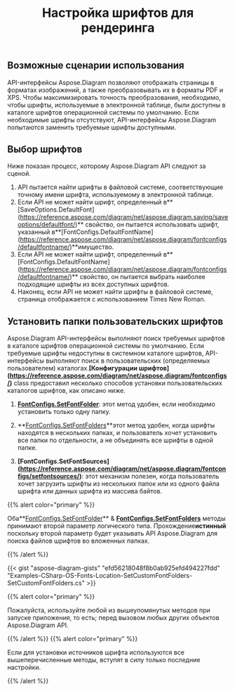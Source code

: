 ﻿---
title: Настройка шрифтов для рендеринга
type: docs
weight: 10
url: /ru/net/configuring-fonts-for-rendering/
---
## **Возможные сценарии использования**

API-интерфейсы Aspose.Diagram позволяют отображать страницы в форматах изображений, а также преобразовывать их в форматы PDF и XPS. Чтобы максимизировать точность преобразования, необходимо, чтобы шрифты, используемые в электронной таблице, были доступны в каталоге шрифтов операционной системы по умолчанию. Если необходимые шрифты отсутствуют, API-интерфейсы Aspose.Diagram попытаются заменить требуемые шрифты доступными.

## **Выбор шрифтов**

Ниже показан процесс, которому Aspose.Diagram API следуют за сценой.

1. API пытается найти шрифты в файловой системе, соответствующие точному имени шрифта, используемому в электронной таблице.
1.  Если API не может найти шрифт, определенный в**[SaveOptions.DefaultFont] (https://reference.aspose.com/diagram/net/aspose.diagram.saving/saveoptions/defaultfont/)** свойство, он пытается использовать шрифт, указанный в**[FontConfigs.DefaultFontName] (https://reference.aspose.com/diagram/net/aspose.diagram/fontconfigs/defaultfontname/)**имущество.
1.  Если API не может найти шрифт, определенный в**[FontConfigs.DefaultFontName] (https://reference.aspose.com/diagram/net/aspose.diagram/fontconfigs/defaultfontname/)** свойство, он пытается выбрать наиболее подходящие шрифты из всех доступных шрифтов.
1. Наконец, если API не может найти шрифты в файловой системе, страница отображается с использованием Times New Roman.

## **Установить папки пользовательских шрифтов**

 Aspose.Diagram API-интерфейсы выполняют поиск требуемых шрифтов в каталоге шрифтов операционной системы по умолчанию. Если требуемые шрифты недоступны в системном каталоге шрифтов, API-интерфейсы выполняют поиск в пользовательских (определяемых пользователем) каталогах.**[Конфигурации шрифтов] (https://reference.aspose.com/diagram/net/aspose.diagram/fontconfigs/)** class предоставил несколько способов установки пользовательских каталогов шрифтов, как описано ниже.

1. **[FontConfigs.SetFontFolder](https://reference.aspose.com/diagram/net/aspose.diagram/fontconfigs/setfontfolder/)**: этот метод удобен, если необходимо установить только одну папку.

1. **[FontConfigs.SetFontFolders](https://reference.aspose.com/diagram/net/aspose.diagram/fontconfigs/setfontfolders/)**этот метод удобен, когда шрифты находятся в нескольких папках, и пользователь хочет установить все папки по отдельности, а не объединять все шрифты в одной папке.
1. **[FontConfigs.SetFontSources] (https://reference.aspose.com/diagram/net/aspose.diagram/fontconfigs/setfontsources/)**: этот механизм полезен, когда пользователь хочет загрузить шрифты из нескольких папок или из одного файла шрифта или данных шрифта из массива байтов.

{{% alert color="primary" %}}

 Оба**[FontConfigs.SetFontFolder](https://reference.aspose.com/diagram/net/aspose.diagram/fontconfigs/setfontfolder/)** & **[FontConfigs.SetFontFolders](https://reference.aspose.com/diagram/net/aspose.diagram/fontconfigs/setfontfolders/)** методы принимают второй параметр логического типа. Прохождение**истинный** поскольку второй параметр будет указывать API Aspose.Diagram для поиска файлов шрифтов во вложенных папках.

{{% /alert %}}

{{< gist "aspose-diagram-gists" "efd56218048f8b0ab925efd494227fdd" "Examples-CSharp-OS-Fonts-Location-SetCustomFontFolders-SetCustomFontFolders.cs" >}}

{{% alert color="primary" %}}

Пожалуйста, используйте любой из вышеупомянутых методов при запуске приложения, то есть; перед вызовом любых других объектов Aspose.Diagram API.

{{% /alert %}} {{% alert color="primary" %}}

Если для установки источников шрифта используются все вышеперечисленные методы, вступят в силу только последние настройки.

{{% /alert %}}

